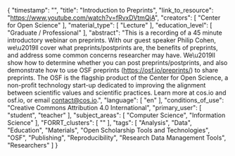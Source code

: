 {
    "timestamp": "",
    "title": "Introduction to Preprints",
    "link_to_resource": "https://www.youtube.com/watch?v=fRvxDVtmQjA",
    "creators": [
        "Center for Open Science"
    ],
    "material_type": [
        "Lecture"
    ],
    "education_level": [
        "Graduate / Professional"
    ],
    "abstract": "This is a recording of a 45 minute introductory webinar on preprints. With our guest speaker Philip Cohen, we\u2019ll cover what preprints/postprints are, the benefits of preprints, and address some common concerns researcher may have. We\u2019ll show how to determine whether you can post preprints/postprints, and also demonstrate how to use OSF preprints (https://osf.io/preprints/) to share preprints. The OSF is the flagship product of the Center for Open Science, a non-profit technology start-up dedicated to improving the alignment between scientific values and scientific practices. Learn more at cos.io and osf.io, or email contact@cos.io.",
    "language": [
        "en"
    ],
    "conditions_of_use": "Creative Commons Attribution 4.0 International",
    "primary_user": [
        "student",
        "teacher"
    ],
    "subject_areas": [
        "Computer Science",
        "Information Science"
    ],
    "FORRT_clusters": [
        ""
    ],
    "tags": [
        "Analysis",
        "Data",
        "Education",
        "Materials",
        "Open Scholarship Tools and Technologies",
        "OSF",
        "Publishing",
        "Reproducibility",
        "Research Data Management Tools",
        "Researchers"
    ]
}